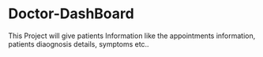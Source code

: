 # Doctor-DashBoard
This Project will give patients Information like the appointments information, patients diaognosis details, symptoms etc.. 
